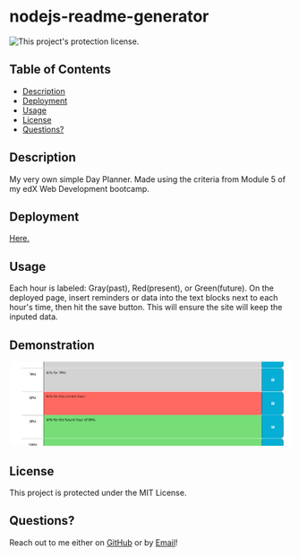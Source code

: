 # nodejs-readme-generator

![This project's protection license.](https://img.shields.io/badge/license-MIT-blue)

## Table of Contents

- [Description](#Description)
- [Deployment](#Deployment)
- [Usage](#Usage)
- [License](#License)
- [Questions?](#Questions?)

## Description

My very own simple Day Planner. Made using the criteria from Module 5 of my edX Web Development bootcamp.

## Deployment

[Here.](https://noahjralph.github.io/work-day-planner/)

## Usage

Each hour is labeled: Gray(past), Red(present), or Green(future).
On the deployed page, insert reminders or data into the text blocks next to each hour's time, then hit the save button. This will ensure the site will keep the inputed data.

## Demonstration

![A gif demonstrating the unmatched power of Noah's Day Planner.](./assets/imgs/demo.PNG)

## License

This project is protected under the MIT License.

## Questions?

Reach out to me either on [GitHub](https://github.com/NoahJRalph) or by [Email](mailto:NoahJRalph@gmail.com)!
